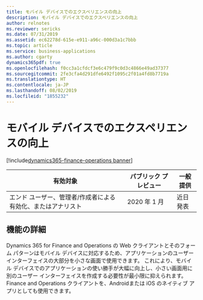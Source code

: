 ```yaml
---
title: モバイル デバイスでのエクスペリエンスの向上
description: モバイル デバイスでのエクスペリエンスの向上
author: relnotes
ms.reviewer: sericks
ms.date: 07/31/2019
ms.assetid: ec62278d-615e-e911-a96c-000d3a1c7bbb
ms.topic: article
ms.service: business-applications
ms.author: cgarty
dynamics365pdf: true
ms.openlocfilehash: f0cc3a1cfdcf3e6c479f9c0d3c4866e49ad37377
ms.sourcegitcommit: 2fe3cfa4d291dfe6492f1095c2f01a4fd8b7719a
ms.translationtype: HT
ms.contentlocale: ja-JP
ms.lasthandoff: 08/02/2019
ms.locfileid: "1855232"
---
```

# <a name="improved-experience-on-mobile-devices"></a>モバイル デバイスでのエクスペリエンスの向上
[!include[dynamics365-finance-operations banner](../includes/dynamics365-finance-operations.md)]

| 有効対象    |  パブリック プレビュー | 一般提供 | 
| ---------- | ---------- |---------- |
|エンド ユーザー、管理者/作成者による有効化、またはアナリスト|2020 年 1 月| 近日発表|






## <a name="feature-details"></a>機能の詳細
<!--feature detail start -->
Dynamics 365 for Finance and Operations の Web クライアントとそのフォーム パターンはモバイル デバイスに対応するため、アプリケーションのユーザー インターフェイスの大部分を小さな画面で使用できます。 これにより、モバイル デバイスでのアプリケーションの使い勝手が大幅に向上し、小さい画面用に別のユーザー インターフェイスを作成する必要性が最小限に抑えられます。 Finance and Operations クライアントを、Androidまたは iOS のネイティブ アプリとしても使用できます。
<!--feature detail end -->












